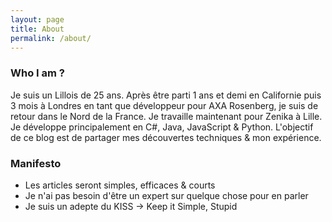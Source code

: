 ```yaml
---
layout: page
title: About
permalink: /about/
---
```


### Who I am ?

Je suis un Lillois de 25 ans. Après être parti 1 ans et demi en Californie puis 3 mois à Londres en tant que développeur pour AXA Rosenberg, je suis de retour dans le Nord de la France. Je travaille maintenant pour Zenika à Lille. Je développe principalement en C#, Java, JavaScript & Python. L'objectif de ce blog est de partager mes découvertes techniques & mon expérience.

### Manifesto

- Les articles seront simples, efficaces & courts
- Je n'ai pas besoin d'être un expert sur quelque chose pour en parler
- Je suis un adepte du KISS &rarr; Keep it Simple, Stupid
